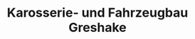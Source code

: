 ---
title: "Karosserie- und Fahrzeugbau Greshake"
url: /muenster/karosserie-und-fahrzeugbau-greshake/
shop: Autowerkstatt
---